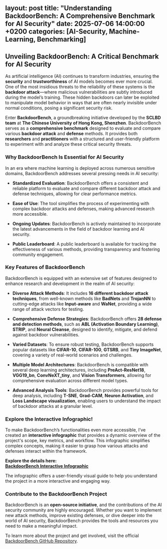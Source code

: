 layout: post
title: "Understanding BackdoorBench: A Comprehensive Benchmark for AI Security"
date: 2025-07-06 14:00:00 +0200
categories: [AI-Security, Machine-Learning, Benchmarking]
---

## Unveiling BackdoorBench: A Critical Benchmark for AI Security

As artificial intelligence (AI) continues to transform industries, ensuring the **security** and **trustworthiness** of AI models becomes ever more crucial. One of the most insidious threats to the reliability of these systems is the **backdoor attack**—where malicious vulnerabilities are subtly introduced during the model’s training. These hidden backdoors can later be exploited to manipulate model behavior in ways that are often nearly invisible under normal conditions, posing a significant security risk.

Enter **BackdoorBench**, a groundbreaking initiative developed by the **SCLBD team** at **The Chinese University of Hong Kong, Shenzhen**. BackdoorBench serves as a **comprehensive benchmark** designed to evaluate and compare various **backdoor attack** and **defense** methods. It provides both **researchers** and **practitioners** with a structured and user-friendly platform to experiment with and analyze these critical security threats.

### Why BackdoorBench Is Essential for AI Security

In an era where machine learning is deployed across numerous sensitive domains, BackdoorBench addresses several pressing needs in AI security:

- **Standardized Evaluation**: BackdoorBench offers a consistent and reliable platform to evaluate and compare different backdoor attack and defense techniques, allowing for clear performance metrics.
  
- **Ease of Use**: The tool simplifies the process of experimenting with complex backdoor attacks and defenses, making advanced research more accessible.
  
- **Ongoing Updates**: BackdoorBench is actively maintained to incorporate the latest advancements in the field of backdoor learning and AI security.
  
- **Public Leaderboard**: A public leaderboard is available for tracking the effectiveness of various methods, providing transparency and fostering community engagement.

### Key Features of BackdoorBench

BackdoorBench is equipped with an extensive set of features designed to enhance research and development in the realm of AI security:

- **Diverse Attack Methods**: It includes **16 different backdoor attack techniques**, from well-known methods like **BadNets** and **TrojanNN** to cutting-edge attacks like **Input-aware** and **WaNet**, providing a wide range of attack vectors for testing.
  
- **Comprehensive Defense Strategies**: BackdoorBench offers **28 defense and detection methods**, such as **ABL (Activation Boundary Learning)**, **STRIP**, and **Neural Cleanse**, designed to identify, mitigate, and defend against backdoor vulnerabilities.
  
- **Varied Datasets**: To ensure robust testing, BackdoorBench supports popular datasets like **CIFAR-10**, **CIFAR-100**, **GTSRB**, and **Tiny ImageNet**, covering a variety of real-world scenarios and challenges.

- **Multiple Model Architectures**: BackdoorBench is compatible with several deep learning architectures, including **PreAct-ResNet18**, **VGG19_bn**, **ConvNeXT_tiny**, and **Vision Transformers**, allowing for comprehensive evaluation across different model types.
  
- **Advanced Analysis Tools**: BackdoorBench provides powerful tools for deep analysis, including **T-SNE**, **Grad-CAM**, **Neuron Activation**, and **Loss Landscape visualization**, enabling users to understand the impact of backdoor attacks at a granular level.

### Explore the Interactive Infographic!

To make BackdoorBench’s functionalities even more accessible, I’ve created an **interactive infographic** that provides a dynamic overview of the project's scope, key metrics, and workflow. This infographic simplifies complex concepts, making it easier to grasp how various attacks and defenses interact within the framework.

**Explore the details here:**  
[**BackdoorBench Interactive Infographic**](/backdoorbench_infographic.html)

The infographic offers a user-friendly visual guide to help you understand the project in a more interactive and engaging way.

### Contribute to the BackdoorBench Project

BackdoorBench is an **open-source initiative**, and the contributions of the AI security community are highly encouraged. Whether you want to implement new attack methods, improve existing defenses, or dive deeper into the world of AI security, BackdoorBench provides the tools and resources you need to make a meaningful impact.

To learn more about the project and get involved, visit the official [BackdoorBench GitHub Repository](https://github.com/SCLBD/BackdoorBench).

